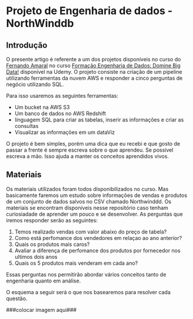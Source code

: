 ﻿# Projeto de Engenharia de dados - NorthWinddb

 ## Introdução

 O presente artigo é referente a um dos projetos disponíveis no curso do [Fernando Amaral](https://www.linkedin.com/in/fernando-amaral/) no curso [Formação Engenharia de Dados: Domine Big Data!](https://www.udemy.com/course/engenheiro-de-dados/learn/lecture/15289778?start=0) disponível na Udemy. O projeto consiste na criação de um pipeline utilizando ferramentas da nuvem AWS e responder a cinco perguntas de negócio utilizando SQL.

 Para isso usaremos as seguintes ferramentas:

 - Um bucket na AWS S3
 - Um banco de dados no AWS Redshift
 - linguagem SQL para criar as tabelas, inserir as informações e criar as consultas
 - Visualizar as informações em um dataViz

O projeto é bem simples, porém uma dica que eu recebi e que gosto de passar a frente é sempre escreva sobre o que aprendeu. Se possível escreva a mão. Isso ajuda a manter os conceitos aprendidos vivos.

## Materiais

Os materiais utilizados foram todos disponibilizados no curso. Mas basicamente faremos um estudo sobre informações de vendas e produtos de um conjunto de dados salvos no CSV chamado Northwinddd. Os materiais se encontram disponíveis nesse repositório caso tenham curiosiadade de aprender um pouco e se desenvolver. As perguntas que iremos responder serão as seguintes:

1. Temos realizado vendas com valor abaixo do preço de tabela?
2. Como está perfomance dos vendedores em relaçao ao ano anterior?
3. Quais os produtos mais caros?
4. Avaliar a diferença de perfomance dos produtos por fornecedor nos ultimos dois anos
5. Quais os 5 produtos mais venderam em cada ano?

Essas perguntas nos permitirão abordar vários conceitos tanto de engenharia quanto em análise.

O esquema a seguir será o que nos basearemos para resolver cada questão.

###colocar imagem aqui###

